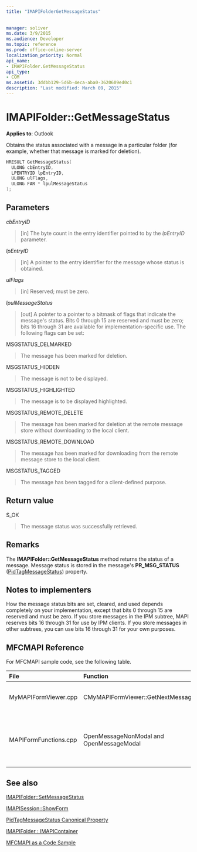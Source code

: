 ```yaml
---
title: "IMAPIFolderGetMessageStatus"
 
 
manager: soliver
ms.date: 3/9/2015
ms.audience: Developer
ms.topic: reference
ms.prod: office-online-server
localization_priority: Normal
api_name:
- IMAPIFolder.GetMessageStatus
api_type:
- COM
ms.assetid: 3ddbb129-5d6b-4eca-aba0-3620609ed0c1
description: "Last modified: March 09, 2015"
---
```


# IMAPIFolder::GetMessageStatus

  
  
**Applies to**: Outlook 
  
Obtains the status associated with a message in a particular folder (for example, whether that message is marked for deletion).
  
```cpp
HRESULT GetMessageStatus(
  ULONG cbEntryID,
  LPENTRYID lpEntryID,
  ULONG ulFlags,
  ULONG FAR * lpulMessageStatus
);
```

## Parameters

 _cbEntryID_
  
> [in] The byte count in the entry identifier pointed to by the  _lpEntryID_ parameter. 
    
 _lpEntryID_
  
> [in] A pointer to the entry identifier for the message whose status is obtained.
    
 _ulFlags_
  
> [in] Reserved; must be zero.
    
 _lpulMessageStatus_
  
> [out] A pointer to a pointer to a bitmask of flags that indicate the message's status. Bits 0 through 15 are reserved and must be zero; bits 16 through 31 are available for implementation-specific use. The following flags can be set:
    
MSGSTATUS_DELMARKED 
  
> The message has been marked for deletion.
    
MSGSTATUS_HIDDEN 
  
> The message is not to be displayed. 
    
MSGSTATUS_HIGHLIGHTED 
  
> The message is to be displayed highlighted.
    
MSGSTATUS_REMOTE_DELETE 
  
> The message has been marked for deletion at the remote message store without downloading to the local client.
    
MSGSTATUS_REMOTE_DOWNLOAD 
  
> The message has been marked for downloading from the remote message store to the local client.
    
MSGSTATUS_TAGGED 
  
> The message has been tagged for a client-defined purpose.
    
## Return value

S_OK 
  
> The message status was successfully retrieved.
    
## Remarks

The **IMAPIFolder::GetMessageStatus** method returns the status of a message. Message status is stored in the message's **PR_MSG_STATUS** ([PidTagMessageStatus](pidtagmessagestatus-canonical-property.md)) property. 
  
## Notes to implementers

How the message status bits are set, cleared, and used depends completely on your implementation, except that bits 0 through 15 are reserved and must be zero. If you store messages in the IPM subtree, MAPI reserves bits 16 through 31 for use by IPM clients. If you store messages in other subtrees, you can use bits 16 through 31 for your own purposes.
  
## MFCMAPI Reference

For MFCMAPI sample code, see the following table.
  
|**File**|**Function**|**Comment**|
|:-----|:-----|:-----|
|MyMAPIFormViewer.cpp  <br/> |CMyMAPIFormViewer::GetNextMessage  <br/> |MFCMAPI uses the **IMAPIFolder::GetMessageStatus** method to get the status of the next message to be displayed.  <br/> |
|MAPIFormFunctions.cpp  <br/> |OpenMessageNonModal and OpenMessageModal  <br/> |MFCMAPI uses the **IMAPIFolder::GetMessageStatus** method to get the status of the message to be displayed to pass to the form viewer, which is either CMyMAPIFormViewer or [IMAPISession::ShowForm](imapisession-showform.md).  <br/> |
   
## See also



[IMAPIFolder::SetMessageStatus](imapifolder-setmessagestatus.md)
  
[IMAPISession::ShowForm](imapisession-showform.md)
  
[PidTagMessageStatus Canonical Property](pidtagmessagestatus-canonical-property.md)
  
[IMAPIFolder : IMAPIContainer](imapifolderimapicontainer.md)


[MFCMAPI as a Code Sample](mfcmapi-as-a-code-sample.md)

